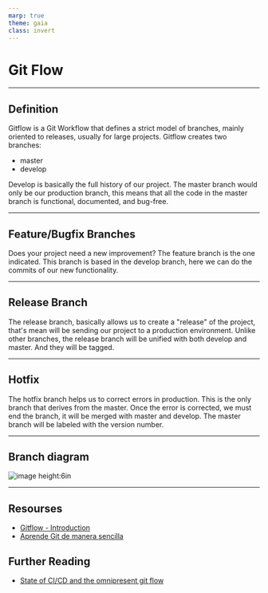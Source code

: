 ```yaml
---
marp: true
theme: gaia
class: invert
---
```

<!-- _class: lead -->

# Git Flow

---
## Definition

Gitflow is a Git Workflow that defines a strict model of branches, mainly oriented to releases, usually for large projects. Gitflow creates two branches:

- master
- develop

Develop is basically the full history of our project. The master branch would only be our production branch, this means that all the code in the master branch is functional, documented, and bug-free.

---

## Feature/Bugfix Branches
Does your project need a new improvement? The feature branch is the one indicated. This branch is based in the develop branch, here we can do the commits of our new functionality.

---

## Release Branch
The release branch, basically allows us to create a "release" of the project, that's mean will be sending our project to a production environment. Unlike other branches, the release branch will be unified with both develop and master. And they will be tagged.

---

## Hotfix
The hotfix branch helps us to correct errors in production. This is the only branch that derives from the master. Once the error is corrected, we must end the branch, it will be merged with master and develop. The master branch will be labeled with the version number.

---
<!-- _class: lead -->
<!-- _backgroundColor: #455a64 -->
<!-- _color: #fff8e1 -->

## Branch diagram

![image height:6in](https://leonardo-casamayor.github.io/gist-resourses/ios-dev/GitFlow.png)

---

## Resourses

- [Gitflow - Introduction](https://dev.to/angelmtztrc/gitflow-introduction-l8i)
- [Aprende Git de manera sencilla](https://desarrollowp.com/blog/tutoriales/aprende-git-de-manera-sencilla-git-flow/)

## Further Reading

- [State of CI/CD and the omnipresent git flow](https://medium.com/burdaforward/state-of-ci-cd-and-the-dreaded-git-flow-fce92d04fb07)